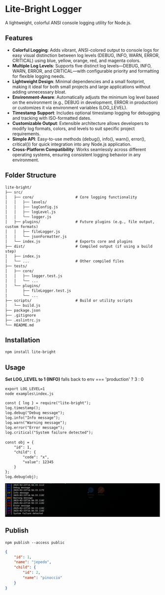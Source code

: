# Lite-Bright Logger
A lightweight, colorful ANSI console logging utility for Node.js.

## Features
- **Colorful Logging**: Adds vibrant, ANSI-colored output to console logs for easy visual distinction between log levels (DEBUG, INFO, WARN, ERROR, CRITICAL) using blue, yellow, orange, red, and magenta colors.
- **Multiple Log Levels**: Supports five distinct log levels—DEBUG, INFO, WARN, ERROR, and CRITICAL—with configurable priority and formatting for flexible logging needs.
- **Lightweight Design**: Minimal dependencies and a small footprint, making it ideal for both small projects and large applications without adding unnecessary bloat.
- **Environment-Aware**: Automatically adjusts the minimum log level based on the environment (e.g., DEBUG in development, ERROR in production) or customizes it via environment variables (LOG_LEVEL).
- **Timestamp Support**: Includes optional timestamp logging for debugging and tracking with ISO-formatted dates.
- **Customizable Output**: Extensible architecture allows developers to modify log formats, colors, and levels to suit specific project requirements.
- **Simple API**: Easy-to-use methods (debug(), info(), warn(), error(), critical()) for quick integration into any Node.js application.
- **Cross-Platform Compatibility**: Works seamlessly across different operating systems, ensuring consistent logging behavior in any environment.

## Folder Structure
```
lite-bright/
├── src/
│   ├── core/                   # Core logging functionality
│   │   ├── levels/
│   │   ├── logConfig.js
│   │   ├── logLevel.js
│   │   └── logger.js
│   ├── plugins/                # Future plugins (e.g., file output, custom formats)
│   │   ├── fileLogger.js
│   │   └── jsonFormatter.js
│   └── index.js                # Exports core and plugins
├── dist/                       # Compiled output (if using a build step)
│   ├── index.js
│   └── ...                     # Other compiled files
├── tests/
│   ├── core/
│   │   ├── logger.test.js
│   │   └── ...
│   └── plugins/
│       ├── fileLogger.test.js
│       └── ...
├── scripts/                    # Build or utility scripts
│   └── build.js
├── package.json
├── .gitignore
├── .eslintrc.js
└── README.md
```

## Installation

```bash
npm install lite-bright
```

## Usage

**Set LOG_LEVEL to 1 (INFO)**
falls back to env === 'production' ? 3 : 0
```
export LOG_LEVEL=1
node examples\index.js
```

```
const { log } = require("lite-bright");
log.timestamp();
log.debug("Debug message");
log.info("Info message");
log.warn("Warning message");
log.error("Error message");
log.critical("System failure detected");

const obj = {
    "id": 1,
    "child": {
        "code": "x",
        "value": 12345
    }
};
log.debug(obj);

```
![alt text](https://github.com/dave-ops/light-bright/blob/main/examples/image.png)

## Publish
```
npm publish --access public
```

```json
{
    "id": 1,
    "name": "jepedo",
    "child": {
        "id": 2,
        "name": "pinoccio"
    }
}
```